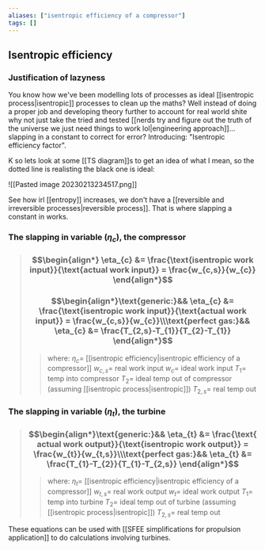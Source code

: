 ```yaml
---
aliases: ["isentropic efficiency of a compressor"]
tags: []
---
```


## Isentropic efficiency
### Justification of lazyness
You know how we've been modelling lots of processes as ideal [[isentropic process|isentropic]] processes to clean up the maths? Well instead of doing a proper job and developing theory further to account for real world shite why not just take the tried and tested [[nerds try and figure out the truth of the universe we just need things to work lol|engineering approach]]... slapping in a constant to correct for error? Introducing: "Isentropic efficiency factor".

K so lets look at some [[TS diagram]]s to get an idea of what I mean, so the dotted line is realisting the black one is ideal:

![[Pasted image 20230213234517.png]]

See how irl [[entropy]] increases, we don't have a [[reversible and irreversible processes|reversible process]]. That is where slapping a constant in works.

### The slapping in variable ($\eta_{c}$), the compressor

> ### $$\begin{align*} \eta_{c}  &= \frac{\text{isentropic work input}}{\text{actual work input}} = \frac{w_{c,s}}{w_{c}} \end{align*}$$
> ### $$\begin{align*}\text{generic:}&& \eta_{c}  &= \frac{\text{isentropic work input}}{\text{actual work input}} = \frac{w_{c,s}}{w_{c}}\\\text{perfect gas:}&& \eta_{c}  &= \frac{T_{2,s}-T_{1}}{T_{2}-T_{1}} \end{align*}$$
>> where:
>> $\eta_{c}=$ [[isentropic efficiency|isentropic efficiency of a compressor]]
>> $w_{c,s}=$ real work input
>> $w_{c}=$ ideal work input
>> $T_{1}=$ temp into compressor
>> $T_{2}=$ ideal temp out of compressor (assuming [[isentropic process|isentropic]])
>> $T_{2,s}=$ real temp out

### The slapping in variable ($\eta_{t}$), the turbine

> ### $$\begin{align*}\text{generic:}&& \eta_{t}  &= \frac{\text{ actual work output}}{\text{isentropic work output}} = \frac{w_{t}}{w_{t,s}}\\\text{perfect gas:}&& \eta_{t}  &= \frac{T_{1}-T_{2}}{T_{1}-T_{2,s}} \end{align*}$$
>> where:
>> $\eta_{t}=$ [[isentropic efficiency|isentropic efficiency of a compressor]]
>> $w_{t,s}=$ real work output
>> $w_{t}=$ ideal work output
>> $T_{1}=$ temp into turbine
>> $T_{2}=$ ideal temp out of turbine (assuming [[isentropic process|isentropic]])
>> $T_{2,s}=$ real temp out

These equations can be used with [[SFEE simplifications for propulsion application]] to do calculations involving turbines.